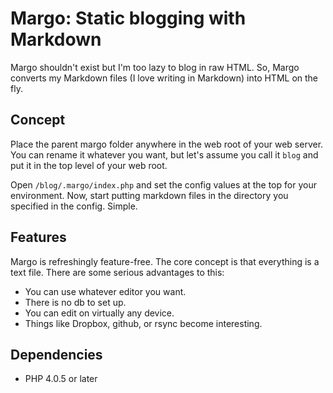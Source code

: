 Margo: Static blogging with Markdown
====

Margo shouldn't exist but I'm too lazy to blog in raw HTML. So, Margo converts my Markdown files (I love writing in Markdown) into HTML on the fly. 

Concept
----

Place the parent margo folder anywhere in the web root of your web server. You can rename it whatever you want, but let's assume you call it `blog` and put it in the top level of your web root. 

Open `/blog/.margo/index.php` and set the config values at the top for your environment. Now, start putting markdown files in the directory you specified in the config. Simple. 

Features
----

Margo is refreshingly feature-free. The core concept is that everything is a text file. There are some serious advantages to this:

* You can use whatever editor you want.
* There is no db to set up. 
* You can edit on virtually any device. 
* Things like Dropbox, github, or rsync become interesting. 

Dependencies
----

* PHP 4.0.5 or later

